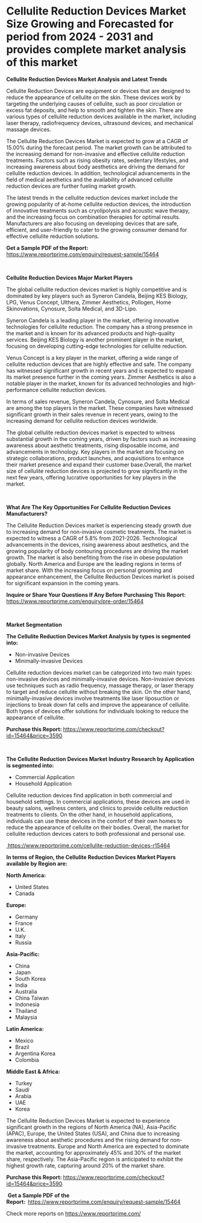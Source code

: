 <p><h1>Cellulite Reduction Devices Market Size Growing and Forecasted for period from 2024 - 2031 and provides complete market analysis of this market</h1></p><p><strong>Cellulite Reduction Devices Market Analysis and Latest Trends</strong></p>
<p><p>Cellulite Reduction Devices are equipment or devices that are designed to reduce the appearance of cellulite on the skin. These devices work by targeting the underlying causes of cellulite, such as poor circulation or excess fat deposits, and help to smooth and tighten the skin. There are various types of cellulite reduction devices available in the market, including laser therapy, radiofrequency devices, ultrasound devices, and mechanical massage devices.</p><p>The Cellulite Reduction Devices Market is expected to grow at a CAGR of 15.00% during the forecast period. The market growth can be attributed to the increasing demand for non-invasive and effective cellulite reduction treatments. Factors such as rising obesity rates, sedentary lifestyles, and increasing awareness about body aesthetics are driving the demand for cellulite reduction devices. In addition, technological advancements in the field of medical aesthetics and the availability of advanced cellulite reduction devices are further fueling market growth.</p><p>The latest trends in the cellulite reduction devices market include the growing popularity of at-home cellulite reduction devices, the introduction of innovative treatments such as cryolipolysis and acoustic wave therapy, and the increasing focus on combination therapies for optimal results. Manufacturers are also focusing on developing devices that are safe, efficient, and user-friendly to cater to the growing consumer demand for effective cellulite reduction solutions.</p></p>
<p><strong>Get a Sample PDF of the Report:&nbsp;</strong> <a href="https://www.reportprime.com/enquiry/request-sample/15464">https://www.reportprime.com/enquiry/request-sample/15464</a></p>
<p>&nbsp;</p>
<p><strong>Cellulite Reduction Devices Major Market Players</strong></p>
<p><p>The global cellulite reduction devices market is highly competitive and is dominated by key players such as Syneron Candela, Beijing KES Biology, LPG, Venus Concept, Ulthera, Zimmer Aesthetics, Pollogen, Home Skinovations, Cynosure, Solta Medical, and 3D-Lipo. </p><p>Syneron Candela is a leading player in the market, offering innovative technologies for cellulite reduction. The company has a strong presence in the market and is known for its advanced products and high-quality services. Beijing KES Biology is another prominent player in the market, focusing on developing cutting-edge technologies for cellulite reduction.</p><p>Venus Concept is a key player in the market, offering a wide range of cellulite reduction devices that are highly effective and safe. The company has witnessed significant growth in recent years and is expected to expand its market presence further in the coming years. Zimmer Aesthetics is also a notable player in the market, known for its advanced technologies and high-performance cellulite reduction devices.</p><p>In terms of sales revenue, Syneron Candela, Cynosure, and Solta Medical are among the top players in the market. These companies have witnessed significant growth in their sales revenue in recent years, owing to the increasing demand for cellulite reduction devices worldwide.</p><p>The global cellulite reduction devices market is expected to witness substantial growth in the coming years, driven by factors such as increasing awareness about aesthetic treatments, rising disposable income, and advancements in technology. Key players in the market are focusing on strategic collaborations, product launches, and acquisitions to enhance their market presence and expand their customer base.Overall, the market size of cellulite reduction devices is projected to grow significantly in the next few years, offering lucrative opportunities for key players in the market.</p></p>
<p>&nbsp;</p>
<p><strong>What Are The Key Opportunities For Cellulite Reduction Devices Manufacturers?</strong></p>
<p><p>The Cellulite Reduction Devices market is experiencing steady growth due to increasing demand for non-invasive cosmetic treatments. The market is expected to witness a CAGR of 5.8% from 2021-2026. Technological advancements in the devices, rising awareness about aesthetics, and the growing popularity of body contouring procedures are driving the market growth. The market is also benefiting from the rise in obese population globally. North America and Europe are the leading regions in terms of market share. With the increasing focus on personal grooming and appearance enhancement, the Cellulite Reduction Devices market is poised for significant expansion in the coming years.</p></p>
<p><strong>Inquire or Share Your Questions If Any Before Purchasing This Report:</strong> <a href="https://www.reportprime.com/enquiry/pre-order/15464">https://www.reportprime.com/enquiry/pre-order/15464</a></p>
<p>&nbsp;</p>
<p><strong>Market Segmentation</strong></p>
<p><strong>The Cellulite Reduction Devices Market Analysis by types is segmented into:</strong></p>
<p><ul><li>Non-invasive Devices</li><li>Minimally-invasive Devices</li></ul></p>
<p><p>Cellulite reduction devices market can be categorized into two main types: non-invasive devices and minimally-invasive devices. Non-invasive devices use techniques such as radio frequency, massage therapy, or laser therapy to target and reduce cellulite without breaking the skin. On the other hand, minimally-invasive devices involve treatments like laser liposuction or injections to break down fat cells and improve the appearance of cellulite. Both types of devices offer solutions for individuals looking to reduce the appearance of cellulite.</p></p>
<p><strong>Purchase this Report:&nbsp;</strong><a href="https://www.reportprime.com/checkout?id=15464&price=3590">https://www.reportprime.com/checkout?id=15464&price=3590</a></p>
<p>&nbsp;</p>
<p><strong>The Cellulite Reduction Devices Market Industry Research by Application is segmented into:</strong></p>
<p><ul><li>Commercial Application</li><li>Household Application</li></ul></p>
<p><p>Cellulite reduction devices find application in both commercial and household settings. In commercial applications, these devices are used in beauty salons, wellness centers, and clinics to provide cellulite reduction treatments to clients. On the other hand, in household applications, individuals can use these devices in the comfort of their own homes to reduce the appearance of cellulite on their bodies. Overall, the market for cellulite reduction devices caters to both professional and personal use.</p></p>
<p><a href="https://www.reportprime.com/cellulite-reduction-devices-r15464">&nbsp;https://www.reportprime.com/cellulite-reduction-devices-r15464</a></p>
<p><strong>In terms of Region, the Cellulite Reduction Devices Market Players available by Region are:</strong></p>
<p>
    <p> <strong> North America: </strong>
        <ul>
            <li>United States</li>
            <li>Canada</li>
        </ul>
        </p> 
    <p> <strong> Europe: </strong>
        <ul>
            <li>Germany</li>
            <li>France</li>
            <li>U.K.</li>
            <li>Italy</li>
            <li>Russia</li>
        </ul>
        </p> 
    <p> <strong> Asia-Pacific: </strong>
        <ul>
            <li>China</li>
            <li>Japan</li>
            <li>South Korea</li>
            <li>India</li>
            <li>Australia</li>
            <li>China Taiwan</li>
            <li>Indonesia</li>
            <li>Thailand</li>
            <li>Malaysia</li>
        </ul>
        </p> 
    <p> <strong> Latin America: </strong>
        <ul>
            <li>Mexico</li>
            <li>Brazil</li>
            <li>Argentina Korea</li>
            <li>Colombia</li>
        </ul>
        </p> 
    <p> <strong> Middle East & Africa: </strong>
        <ul>
            <li>Turkey</li>
            <li>Saudi</li>
            <li>Arabia</li>
            <li>UAE</li>
            <li>Korea</li>
        </ul>
    </p>
    </p>
<p><p>The Cellulite Reduction Devices Market is expected to experience significant growth in the regions of North America (NA), Asia-Pacific (APAC), Europe, the United States (USA), and China due to increasing awareness about aesthetic procedures and the rising demand for non-invasive treatments. Europe and North America are expected to dominate the market, accounting for approximately 45% and 30% of the market share, respectively. The Asia-Pacific region is anticipated to exhibit the highest growth rate, capturing around 20% of the market share.</p></p>
<p><strong>Purchase this Report: </strong><a href="https://www.reportprime.com/checkout?id=15464&price=3590">https://www.reportprime.com/checkout?id=15464&price=3590</a></p>
<p>&nbsp;<strong>Get a Sample PDF of the Report:&nbsp;&nbsp;</strong><a href="https://www.reportprime.com/enquiry/request-sample/15464">https://www.reportprime.com/enquiry/request-sample/15464</a></p>
<p><strong></strong></p>
<p>Check more reports on <a href="https://www.reportprime.com/">https://www.reportprime.com/</a></p>